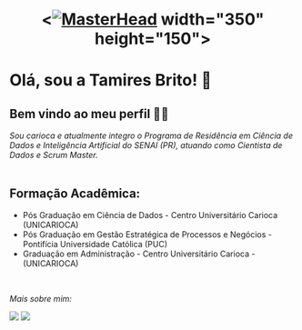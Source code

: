 <h1 align="center">

<[![MasterHead](https://www.viajaquepassa.com.br/wp-content/uploads/2021/06/Parque_Lage_Rio_de_Janeiro.jpg)](https://github.com/tamiressbrito)
width="350" height="150">

# Olá, sou a Tamires Brito! 🌻

## Bem vindo ao meu perfil 🫰🥰

_Sou carioca e atualmente integro o Programa de Residência em Ciência de Dados e Inteligência Artificial do SENAI (PR), atuando como Cientista de Dados e Scrum Master._ </br></br>

## Formação Acadêmica:

* Pós Graduação em Ciência de Dados - Centro Universitário Carioca (UNICARIOCA)
* Pós Graduação em Gestão Estratégica de Processos e Negócios - Pontifícia Universidade Católica (PUC) 
* Graduação em Administração - Centro Universitário Carioca - (UNICARIOCA)

</br>
 
_Mais sobre mim:_

[<img src="https://img.shields.io/badge/linkedin-%230077B5.svg?&style=for-the-badge&logo=linkedin&logoColor=white" />](https://www.linkedin.com/in/tamiresbrito/) [<img src = "https://img.shields.io/badge/instagram-%23E4405F.svg?&style=for-the-badge&logo=instagram&logoColor=white">](https://www.instagram.com/tamires_brito/)





